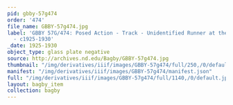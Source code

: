 ```yaml
---
pid: gbby-57g474
order: '474'
file_name: GBBY-57g474.jpg
label: 'GBBY 57G/474: Posed Action - Track - Unidentified Runner at the Starting Line
  - c1925-1930'
_date: 1925-1930
object_type: glass plate negative
source: http://archives.nd.edu/Bagby/GBBY-57g474.jpg
thumbnail: "/img/derivatives/iiif/images/GBBY-57g474/full/250,/0/default.jpg"
manifest: "/img/derivatives/iiif/images/GBBY-57g474/manifest.json"
full: "/img/derivatives/iiif/images/GBBY-57g474/full/1140,/0/default.jpg"
layout: bagby_item
collection: bagby
---
```

